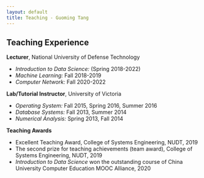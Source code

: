 ```yaml
---
layout: default
title: Teaching - Guoming Tang
---
```


## Teaching Experience

**Lecturer**, National University of Defense Technology

- *Introduction to Data Science:* (Spring 2018-2022)
- *Machine Learning:* Fall 2018-2019
- *Computer Network:* Fall 2020-2022

**Lab/Tutorial Instructor**, University of Victoria

- *Operating System:* Fall 2015, Spring 2016, Summer 2016
- *Database Systems:* Fall 2013, Summer 2014
- *Numerical Analysis:* Spring 2013, Fall 2014

**Teaching Awards**

- Excellent Teaching Award, College of Systems Engineering, NUDT, 2019
- The second prize for teaching achievements (team award), College of Systems Engineering, NUDT, 2019
- *Introduction to Data Science* won the outstanding course of China University Computer Education MOOC Alliance, 2020